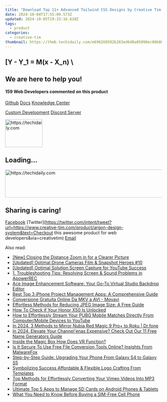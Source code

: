 ```yaml
---
title: "Download Top 11+ Advanced Tailwind CSS Designs by Creative Tim: Enhance Your Web Development!"
date: 2024-10-04T17:55:09.573Z
updated: 2024-10-05T19:33:16.610Z
tags:
  - product
categories:
  - creative-tim
thumbnail: https://thmb.techidaily.com/e696268502b283ed640a05098ec06b8044deb546bbd2035bab816a7494c0bab9.jpg
---
```


## \[Y - Y_1 = M(x - X_n) \

## We are here to help you!

#### 159 Web Developers commented on this product

[Github](https://github.com/creativetimofficial/argon-design-system) [Docs](https://tools.techidaily.com/creative-tim/products/) [Knowledge Center](https://tools.techidaily.com/creative-tim/products/) 

[Custom Development](https://tools.techidaily.com/creative-tim/products/) [Discord Server](https://discord.com/invite/FhCJCaHdQa) 

<!-- affiliate ads begin -->
<a href="https://25home.pxf.io/c/5597632/2148635/16836" target="_top" id="2148635">
  <img src="//a.impactradius-go.com/display-ad/16836-2148635" border="0" alt="https://techidaily.com" width="120" height="90"/>
</a>
<img height="0" width="0" src="https://25home.pxf.io/i/5597632/2148635/16836" style="position:absolute;visibility:hidden;" border="0" />
<!-- affiliate ads end -->

## Loading...

<!-- affiliate ads begin -->
<a href="https://appsumo.8odi.net/c/5597632/2037334/7443" target="_top" id="2037334">
  <img src="//a.impactradius-go.com/display-ad/7443-2037334" border="0" alt="https://techidaily.com" width="728" height="90"/>
</a>
<img height="0" width="0" src="https://appsumo.8odi.net/i/5597632/2037334/7443" style="position:absolute;visibility:hidden;" border="0" />
<!-- affiliate ads end -->

## Sharing is caring!

[Facebook](https://www.facebook.com/sharer/sharer.php?u=https://www.creative-tim.com/product/argon-design-system?src=sdkpreparse) [Twitter](https://twitter.com/intent/tweet?url=https://www.creative-tim.com/product/argon-design-system&text=Checkout this awesome product for web developers&via=creativetim) [Email](https://tools.techidaily.com/creative-tim/products/)

<ins class="adsbygoogle"
     style="display:block"
     data-ad-format="autorelaxed"
     data-ad-client="ca-pub-7571918770474297"
     data-ad-slot="1223367746"></ins>

<ins class="adsbygoogle"
     style="display:block"
     data-ad-client="ca-pub-7571918770474297"
     data-ad-slot="8358498916"
     data-ad-format="auto"
     data-full-width-responsive="true"></ins>

<span class="atpl-alsoreadstyle">Also read:</span>
<div><ul>
<li><a href="https://extra-hints.techidaily.com/new-closing-the-distance-zoom-in-for-a-clearer-picture/"><u>[New] Closing the Distance Zoom in for a Clearer Picture</u></a></li>
<li><a href="https://extra-support.techidaily.com/updated-optimal-drone-cameras-film-and-snapshot-heroes-10/"><u>[Updated] Optimal Drone Cameras Film & Snapshot Heroes #10</u></a></li>
<li><a href="https://youtube-data.techidaily.com/ed-optimal-solution-screen-capture-for-youtube-success/"><u>[Updated] Optimal Solution Screen Capture for YouTube Success</u></a></li>
<li><a href="https://discover-comparisons.techidaily.com/1-troubleshooting-tips-resolving-screen-and-sound-problems-in-apowerrec/"><u>1. Troubleshooting Tips: Resolving Screen & Sound Problems in ApowerREC</u></a></li>
<li><a href="https://discover-comparisons.techidaily.com/ace-image-enhancement-software-your-go-to-virtual-studio-backdrop-editor/"><u>Ace Image Enhancement Software: Your Go-To Virtual Studio Backdrop Editor</u></a></li>
<li><a href="https://discover-comparisons.techidaily.com/best-top-3-iphone-project-management-apps-a-comprehensive-guide/"><u>Best Top 3 iPhone Project Management Apps: A Comprehensive Guide</u></a></li>
<li><a href="https://techtrends.techidaily.com/conversione-gratuita-online-da-mkv-a-avi-movavi/"><u>Conversione Gratuita Online Da MKV a AVI - Movavi</u></a></li>
<li><a href="https://discover-comparisons.techidaily.com/effortless-methods-for-reducing-jpeg-image-size-a-free-guide/"><u>Effortless Methods for Reducing JPEG Image Size: A Free Guide</u></a></li>
<li><a href="https://sim-unlock.techidaily.com/how-to-check-if-your-honor-x50-is-unlocked-by-drfone-android/"><u>How To Check if Your Honor X50 Is Unlocked</u></a></li>
<li><a href="https://discover-comparisons.techidaily.com/how-to-effortlessly-stream-your-pubg-mobile-matches-directly-from-computermobile-devices-to-youtube/"><u>How to Effortlessly Stream Your PUBG Mobile Matches Directly From Computer/Mobile Devices to YouTube</u></a></li>
<li><a href="https://screen-mirror.techidaily.com/in-2024-3-methods-to-mirror-nubia-red-magic-9-proplus-to-roku-drfone-by-drfone-android/"><u>In 2024, 3 Methods to Mirror Nubia Red Magic 9 Pro+ to Roku | Dr.fone</u></a></li>
<li><a href="https://youtube-video-recordings.techidaily.com/in-2024-elevate-your-channelenas-expensive-check-out-our-11-free-name-generators-guide/"><u>In 2024, Elevate Your Channel'enas Expensive? Check Out Our 11 Free Name Generators Guide</u></a></li>
<li><a href="https://fox-hovers.techidaily.com/inside-the-magic-box-how-does-vr-function/"><u>Inside the Magic Box How Does VR Function?</u></a></li>
<li><a href="https://discover-comparisons.techidaily.com/is-it-secure-to-use-free-file-conversion-tools-online-insights-from-malwarefox/"><u>Is It Secure To Use Free File Conversion Tools Online? Insights From MalwareFox</u></a></li>
<li><a href="https://discover-comparisons.techidaily.com/step-by-step-guide-upgrading-your-phone-from-galaxy-s4-to-galaxy-s5/"><u>Step-by-Step Guide: Upgrading Your Phone From Galaxy S4 to Galaxy S5</u></a></li>
<li><a href="https://extra-information.techidaily.com/symbolizing-success-affordable-and-flexible-logo-crafting-from-templates/"><u>Symbolizing Success Affordable & Flexible Logo Crafting From Templates</u></a></li>
<li><a href="https://discover-comparisons.techidaily.com/top-methods-for-effortlessly-converting-your-vimeo-videos-into-mp3-format/"><u>Top Methods for Effortlessly Converting Your Vimeo Videos Into MP3 Format</u></a></li>
<li><a href="https://discover-comparisons.techidaily.com/ultimate-top-5-apps-to-manage-sd-cards-on-android-phones-and-tablets/"><u>Ultimate Top 5 Apps to Manage SD Cards on Android Phones & Tablets</u></a></li>
<li><a href="https://buynow-tips.techidaily.com/what-you-need-to-know-before-buying-a-sim-free-cell-phone/"><u>What You Need to Know Before Buying a SIM-Free Cell Phone</u></a></li>
</ul></div>

